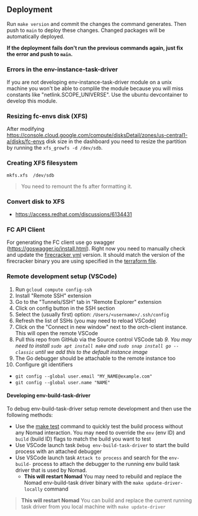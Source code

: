 ## Deployment

Run `make version` and commit the changes the command generates.
Then push to `main` to deploy these changes. Changed packages will be automatically deployed.

**If the deployment fails don't run the previous commands again, just fix the error and push to `main`.**

### Errors in the env-instance-task-driver
If you are not developing env-instance-task-driver module on a unix machine you won't be able to complile the module because you will miss constants like "netlink.SCOPE_UNIVERSE".
Use the ubuntu devcontainer to develop this module.

### Resizing fc-envs disk (XFS)
After modifying https://console.cloud.google.com/compute/disksDetail/zones/us-central1-a/disks/fc-envs disk size in the dashboard you need to resize the partition by running the `xfs_growfs -d /dev/sdb`.

### Creating XFS filesystem
```
mkfs.xfs  /dev/sdb
```

> You need to remount the fs after formatting it.

### Convert disk to XFS
- https://access.redhat.com/discussions/6134431


### FC API Client
For generating the FC client use go swagger (https://goswagger.io/install.html).
Right now you need to manually check and update the [firecracker yml](./internal/client/firecracker.yml) version. It should match the version of the firecracker binary you are using specified in the [terraform file](../cluster-disk-image/variables.pkr.hcl).

### Remote development setup (VSCode)


1. Run `gcloud compute config-ssh`
2. Install "Remote SSH" extension
3. Go to the "Tunnels/SSH" tab in "Remote Explorer" extension
4. Click on config button in the SSH section
5. Select the (usually first) option: `/Users/<username>/.ssh/config`
6. Refresh the list of SSHs (you may need to reload VSCode)
7. Click on the "Connect in new window" next to the orch-client instance. This will open the remote VSCode
8. Pull this repo from GitHub via the Source control VSCode tab
*9. You may need to install `sudo apt install make` and `sudo snap install go --classic` until we add this to the default instance image*
10. The Go debugger should be attachable to the remote instance too
11. Configure git identifiers
- `git config --global user.email "MY_NAME@example.com"`
- `git config --global user.name "NAME"`

#### Developing env-build-task-driver

To debug env-build-task-driver setup remote development and then use the following methods:

- Use the [make test](./packages/env-build-task-driver/Makefile#L36) command to quickly test the build process without any Nomad interaction. You may need to override the `env` (env ID) and `build` (build ID) flags to match the build you want to test
- Use VSCode launch task `Debug env-build-task-driver` to start the build process with an attached debugger
- Use VSCode launch task `Attack to process` and search for the `env-build-` process to attach the debugger to the running env build task driver that is used by Nomad.
  - **This will restart Nomad** You may need to rebuild and replace the Nomad env-build-task driver binary with the `make update-driver-locally` command

> **This will restart Nomad** You can build and replace the current running task driver from you local machine with `make update-driver`

